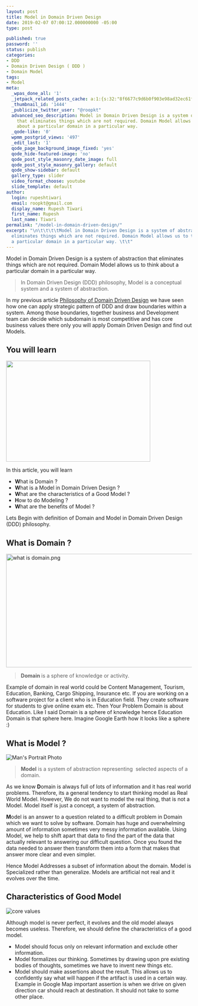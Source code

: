 ```yaml
---
layout: post
title: Model in Domain Driven Design
date: 2019-02-07 07:00:12.000000000 -05:00
type: post

published: true
password: ''
status: publish
categories:
- DDD
- Domain Driven Design ( DDD )
- Domain Model
tags:
- Model
meta:
  _wpas_done_all: '1'
  _jetpack_related_posts_cache: a:1:{s:32:"8f6677c9d6b0f903e98ad32ec61f8deb";a:2:{s:7:"expires";i:1612201160;s:7:"payload";a:3:{i:0;a:1:{s:2:"id";i:554;}i:1;a:1:{s:2:"id";i:2302;}i:2;a:1:{s:2:"id";i:3421;}}}}
  _thumbnail_id: '1444'
  _publicize_twitter_user: "@roopkt"
  advanced_seo_description: Model in Domain Driven Design is a system of abstraction
    that eliminates things which are not required. Domain Model allows us to think
    about a particular domain in a particular way. 
  _qode-like: '0'
  wpmm_postgrid_views: '497'
  _edit_last: '1'
  qode_page_background_image_fixed: 'yes'
  qode_hide-featured-image: 'no'
  qode_post_style_masonry_date_image: full
  qode_post_style_masonry_gallery: default
  qode_show-sidebar: default
  gallery_type: slider
  video_format_choose: youtube
  slide_template: default
author:
  login: rupeshtiwari
  email: roopkt@gmail.com
  display_name: Rupesh Tiwari
  first_name: Rupesh
  last_name: Tiwari
permalink: "/model-in-domain-driven-design/"
excerpt: "\n\t\t\t\tModel in Domain Driven Design is a system of abstraction that
  eliminates things which are not required. Domain Model allows us to think about
  a particular domain in a particular way. \t\t"
---
```

<p>Model in Domain Driven Design is a system of abstraction that eliminates things which are not required. Domain Model allows us to think about a particular domain in a particular way.</p>
<blockquote><p>In Domain Driven Design (DDD) philosophy, Model is a conceptual system and a system of abstraction.</p></blockquote>
<p>In my previous article <a href="https://blog.rupeshtiwari.com/domain-driven-design-philosophy/" target="_blank" rel="noopener noreferrer">Philosophy of Domain Driven Design</a>&nbsp;we have seen how one can apply strategic pattern of DDD and draw boundaries within a system. Among those boundaries, together business and Development team can decide which subdomain is most competitive and has core business values there only you will apply Domain Driven Design and find out Models.</p>
<h2>You will learn</h2>
<p><img class=" alignnone" src="{{ site.baseurl }}/assets/2019/02/open-gift-box-blank-white-260nw-339299915.jpg" width="391" height="274" /></p>
<p>In this article, you will learn</p>
<ul>
<li><strong>W</strong>hat is Domain ?</li>
<li><strong>W</strong>hat is a Model in Domain Driven Design ?</li>
<li><strong> W</strong>hat are the characteristics of a Good Model ?</li>
<li><strong>H</strong>ow to do Modeling ?</li>
<li><strong>W</strong>hat are the benefits of Model ?</li>
</ul>
<p>Lets Begin with definition of Domain and Model in Domain Driven Design (DDD) philosophy.</p>
<h2>What is Domain ?</h2>
<p><img class="alignnone size-full wp-image-849" src="{{ site.baseurl }}/assets/2019/02/what-is-domain.png" alt="what is domain.png" width="607" height="308" /></p>
<blockquote><p><strong>Domain&nbsp;</strong>is a sphere of knowledge or activity.</p></blockquote>
<p>Example of domain in real world could be Content Management, Tourism, Education, Banking, Cargo Shipping, Insurance etc. If you are working on a software project for a client who is in Education field. They create software for students to give online exam etc. Then Your Problem Domain is about Education. Like I said Domain is a sphere of knowledge hence Education Domain is that sphere here. Imagine Google Earth how it looks like a sphere :)</p>
<h2>What is Model ?</h2>
<p><img src="{{ site.baseurl }}/assets/2019/02/pexels-photo-356147.jpeg?auto=compress&amp;cs=tinysrgb&amp;h=350" alt="Man's Portrait Photo" /></p>
<blockquote><p><strong>Model</strong> is a system of abstraction representing&nbsp; selected aspects of a domain.</p></blockquote>
<p>As we know <strong>D</strong>omain is always full of lots of information and it has real world problems. Therefore, its a general tendency to start thinking model as Real World Model. However, We do not want to model the real thing, that is not a Model.&nbsp;Model itself is just a concept, a system of abstraction.</p>
<p><strong>M</strong>odel is an answer to a question related to a difficult problem in Domain which we want to solve by software. Domain has huge and overwhelming amount of information sometimes very messy information available. Using Model, we help to shift apart that data to find the part of the data that actually relevant to answering our difficult question. Once you found the data needed to answer then transform them into a form that makes that answer more clear and even simpler.</p>
<p>Hence Model Addresses a subset of information about the domain. Model is Specialized rather than generalize. Models are artificial not real and it evolves over the time.</p>
<h2>Characteristics of Good Model</h2>
<p><img src="{{ site.baseurl }}/assets/2019/02/core-values-picture-id685774898?b=1&amp;k=6&amp;m=685774898&amp;s=612x612&amp;w=0&amp;h=znynvt8gN8wQ4_E14M3Ca6Aac4EZRA0wuaDzTZI9GTo=" alt="core values" /></p>
<p>Although model is never perfect, it evolves and the old model always becomes useless. Therefore, we should define the characteristics of a good model.</p>
<ul>
<li>Model should focus only on relevant information and exclude other information.</li>
<li>Model formalizes our thinking. Sometimes by drawing upon pre existing bodies of thoughts, sometimes we have to invent new things etc.</li>
<li>Model should make assertions about the result. This allows us to confidently say what will happen if the artifact is used in a certain way. Example in Google Map important assertion is when we drive on given direction car should reach at destination. It should not take to some other place.</li>
</ul>
<p>&nbsp;</p>

